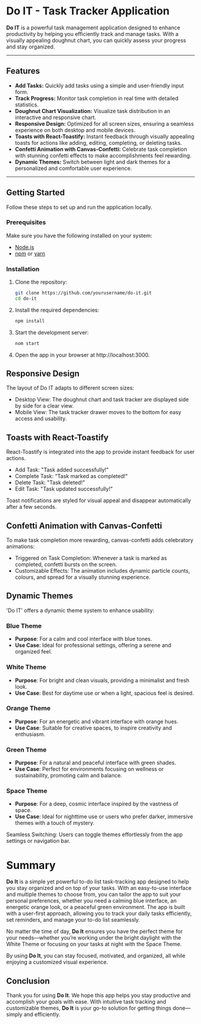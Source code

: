 # Do IT - Task Tracker Application

**Do IT** is a powerful task management application designed to enhance productivity by helping you efficiently track and manage tasks. With a visually appealing doughnut chart, you can quickly assess your progress and stay organized.

---

## Features

- **Add Tasks:** Quickly add tasks using a simple and user-friendly input form.
- **Track Progress:** Monitor task completion in real time with detailed statistics.
- **Doughnut Chart Visualization:** Visualize task distribution in an interactive and responsive chart.
- **Responsive Design:** Optimized for all screen sizes, ensuring a seamless experience on both desktop and mobile devices.
- **Toasts with React-Toastify:** Instant feedback through visually appealing toasts for actions like adding, editing, completing, or deleting tasks.
- **Confetti Animation with Canvas-Confetti:** Celebrate task completion with stunning confetti effects to make accomplishments feel rewarding.
- **Dynamic Themes:** Switch between light and dark themes for a personalized and comfortable user experience.

---

## Getting Started

Follow these steps to set up and run the application locally.

### Prerequisites

Make sure you have the following installed on your system:

- [Node.js](https://nodejs.org/)
- [npm](https://www.npmjs.com/) or [yarn](https://yarnpkg.com/)

### Installation

1. Clone the repository:
   ```bash
   git clone https://github.com/yourusername/do-it.git
   cd do-it
2. Install the required dependencies:
   ```bash
   npm install
3. Start the development server:
   ```bash
   nom start
4. Open the app in your browser at http://localhost:3000.

## Responsive Design

The layout of Do IT adapts to different screen sizes:

- Desktop View: The doughnut chart and task tracker are displayed side by side for a clear view.
- Mobile View: The task tracker drawer moves to the bottom for easy access and usability.

## Toasts with React-Toastify

React-Toastify is integrated into the app to provide instant feedback for user actions.

- Add Task: "Task added successfully!"
- Complete Task: "Task marked as completed!"
- Delete Task: "Task deleted!"
- Edit Task: "Task updated successfully!"

Toast notifications are styled for visual appeal and disappear automatically after a few seconds.

## Confetti Animation with Canvas-Confetti

To make task completion more rewarding, canvas-confetti adds celebratory animations:

- Triggered on Task Completion: Whenever a task is marked as completed, confetti bursts on the screen.
- Customizable Effects: The animation includes dynamic particle counts, colours, and spread for a visually stunning experience.

## Dynamic Themes

'Do IT' offers a dynamic theme system to enhance usability:

### Blue Theme
- **Purpose**: For a calm and cool interface with blue tones.
- **Use Case**: Ideal for professional settings, offering a serene and organized feel.

### White Theme
- **Purpose**: For bright and clean visuals, providing a minimalist and fresh look.
- **Use Case**: Best for daytime use or when a light, spacious feel is desired.

### Orange Theme
- **Purpose**: For an energetic and vibrant interface with orange hues.
- **Use Case**: Suitable for creative spaces, to inspire creativity and enthusiasm.

### Green Theme
- **Purpose**: For a natural and peaceful interface with green shades.
- **Use Case**: Perfect for environments focusing on wellness or sustainability, promoting calm and balance.

### Space Theme
- **Purpose**: For a deep, cosmic interface inspired by the vastness of space.
- **Use Case**: Ideal for nighttime use or users who prefer darker, immersive themes with a touch of mystery.

Seamless Switching: Users can toggle themes effortlessly from the app settings or navigation bar.

# Summary

**Do It** is a simple yet powerful to-do list task-tracking app designed to help you stay organized and on top of your tasks. With an easy-to-use interface and multiple themes to choose from, you can tailor the app to suit your personal preferences, whether you need a calming blue interface, an energetic orange look, or a peaceful green environment. The app is built with a user-first approach, allowing you to track your daily tasks efficiently, set reminders, and manage your to-do list seamlessly.

No matter the time of day, **Do It** ensures you have the perfect theme for your needs—whether you’re working under the bright daylight with the White Theme or focusing on your tasks at night with the Space Theme.

By using **Do It**, you can stay focused, motivated, and organized, all while enjoying a customized visual experience.

## Conclusion

Thank you for using **Do It**. We hope this app helps you stay productive and accomplish your goals with ease. With intuitive task tracking and customizable themes, **Do It** is your go-to solution for getting things done—simply and efficiently.


